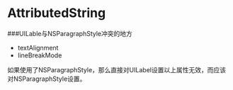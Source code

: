 # AttributedString

###UILable与NSParagraphStyle冲突的地方

* textAlignment
* lineBreakMode

如果使用了NSParagraphStyle，那么直接对UILabel设置以上属性无效，而应该对NSParagraphStyle设置。